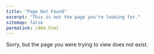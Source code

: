 ```yaml
---
title: "Page Not Found"
excerpt: "This is not the page you're looking for."
sitemap: false
permalink: /404.html
---
```


Sorry, but the page you were trying to view does not exist.
